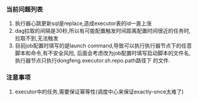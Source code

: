### 当前问题列表
1.  执行器心跳更新sql是replace,造成executor表的id一直上涨
2.  dag拉取的间隔是30秒,所以有可能配置触发时间距离配置时间很近的任务时,拉取不到,无法触发
3.  目前job配置时填写的是launch command,导致可以执行执行器节点下的任意脚本和命令,有不安全风险,
后面会考虑改为job配置时填写启动脚本的文件名,执行器节点只执行dongfeng.executor.sh.repo.path路径下
的文件.



### 注意事项
1.  executor中的任务,需要保证幂等性(调度中心来保证exactly-once太难了)
